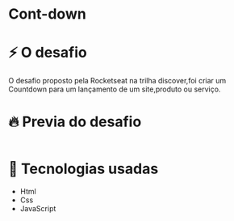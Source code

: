 # Cont-down

# ⚡ O desafio

 O desafio proposto pela Rocketseat na 
 trilha discover,foi criar um Countdown para um
 lançamento de um site,produto ou serviço.

# 🔥 Previa do desafio 
  <img src="  ">

# 🚀 Tecnologias usadas 
+ Html
+ Css
+ JavaScript
